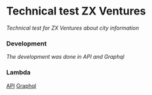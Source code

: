 # Technical test ZX Ventures
_Technical test for ZX Ventures about city information_

### Development
_The development was done in API and Graphql_

### Lambda

[API](https://9m514waznf.execute-api.sa-east-1.amazonaws.com/dev/docs)
[Graphql](https://rqkuvhgr2c.execute-api.sa-east-1.amazonaws.com/dev/graphql)

